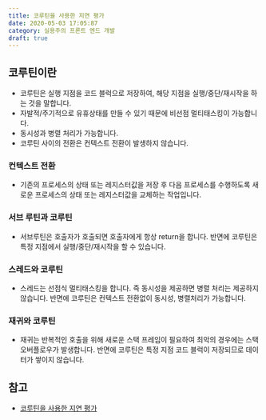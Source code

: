 ```yaml
---
title: 코루틴을 사용한 지연 평가
date: 2020-05-03 17:05:87
category: 실용주의 프론트 엔드 개발
draft: true
---
```


## 코루틴이란

- 코루틴은 실행 지점을 코드 블럭으로 저장하여, 해당 지점을 실행/중단/재시작을 하는 것을 말합니다.
- 자발적/주기적으로 유휴상태를 만들 수 있기 때문에 비선점 멀티태스킹이 가능합니다.
- 동시성과 병렬 처리가 가능합니다.
- 코루틴 사이의 전환은 컨텍스트 전환이 발생하지 않습니다.

### 컨텍스트 전환

- 기존의 프로세스의 상태 또는 레지스터값을 저장 후 다음 프로세스를 수행하도록 새로운 프로세스의 상태 또는 레지스터값을 교체하는 작업입니다.

### 서브 루틴과 코루틴

- 서브루틴은 호출자가 호출되면 호출자에게 항상 return을 합니다. 반면에 코루틴은 특정 지점에서 실행/중단/재시작을 할 수 있습니다.

### 스레드와 코루틴

- 스레드는 선점식 멀티태스킹을 합니다. 즉 동시성을 제공하면 병렬 처리는 제공하지 않습니다. 반면에 코루틴은 컨텍스트 전환없이 동시성, 병렬처리가 가능합니다.

### 재귀와 코루틴

- 재귀는 반복적인 호출을 위해 새로운 스택 프레임이 필요하여 최악의 경우에는 스택 오버플로우가 발생합니다. 반면에 코루틴은 특정 지점 코드 블럭이 저장되므로 데이터가 쌓이지 않습니다.

## 참고

- [코루틴을 사용한 지연 평가](https://peter-cho.gitbook.io/book/10/undefined)
